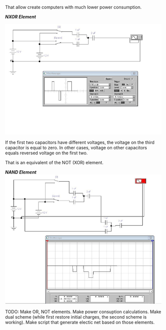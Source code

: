 That allow create computers with much lower power consumption.

***NXOR Element***

![nxor](https://raw.githubusercontent.com/ValeryAndreevichPushkarev/PassiveReactiveXORElement/main/index.jpeg)


If the first two capacitors have different voltages, the voltage on the third capacitor is equal to zero.
In other cases, voltage on other capacitors equals reversed voltage on the first two.

That is an equivalent of the NOT (XOR) element.


***NAND Element***
![nand](https://raw.githubusercontent.com/ValeryAndreevichPushkarev/PassiveReactiveXORElement/main/nand.jpeg)

TODO: Make OR, NOT elements. Make power consuption calculations. Make dual scheme (while first restore initial charges, the second scheme is working). Make script that generate electic net based on those elements. 

